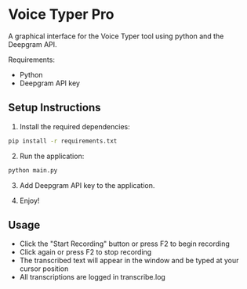 # Voice Typer Pro

A graphical interface for the Voice Typer tool using python and the Deepgram API.

Requirements:
- Python
- Deepgram API key

## Setup Instructions

1. Install the required dependencies:

```bash
pip install -r requirements.txt
```

2. Run the application:

```bash
python main.py
```
3. Add Deepgram API key to the application.

4. Enjoy!


## Usage
- Click the "Start Recording" button or press F2 to begin recording
- Click again or press F2 to stop recording
- The transcribed text will appear in the window and be typed at your cursor position
- All transcriptions are logged in transcribe.log